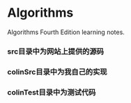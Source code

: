 # Algorithms
Algorithms Fourth Edition learning notes.

### src目录中为网站上提供的源码
### colinSrc目录中为我自己的实现
### colinTest目录中为测试代码 
